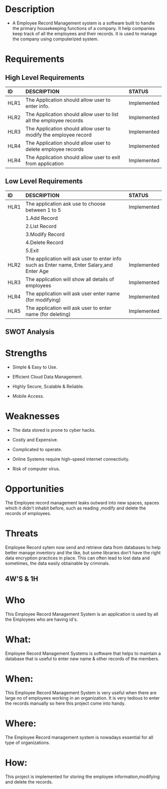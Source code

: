  #  Description
 * A Employee Record Management system is a software built to handle the primary housekeeping functions of a company. It help companies keep track of all the employees and their records. It is used to manage the company using computerized system.
 
 # Requirements


 ## High Level Requirements
 |ID  |DESCRIPTION                                                        |STATUS     |
 |:---|:------------------------------------------------------------------|:----------| 
 |HLR1|The Application should allow user to enter info.                   |Implemented|
 |HLR2|The Application should allow user to list all the employee records |Implemented|
 |HLR3| The Application should allow user to modify the employee record   |Implemented|
 |HLR4| The Application should allow user to delete employee records      |Implemented|
 |HLR4| The Application should allow user to exit from application        |Implemented|


 ## Low Level Requirements
 |ID  |DESCRIPTION                                                        |STATUS     |
 |:---|:------------------------------------------------------------------|:----------|
 |HLR1|The application ask use to choose between 1 to 5                   |Implemented|
 |    |1.Add Record                                                       |           |
 |    |2.List Record                                                      |           |
 |    |3.Modify Record                                                    |           |
 |    |4.Delete Record                                                    |           |
 |    |5.Exit                                                             |           |
 |HLR2|The application will ask user to enter info such as Enter name, Enter Salary,and Enter Age|Implemented|
 |HLR3|The application will show all details of employees                 |Implemented|
 |HLR4|The application will ask user enter name (for modifying)           |Implemented|
 |HLR5|The application will ask user to enter name (for deleting)         |Implemented|

 ## SWOT Analysis

 # Strengths
 * Simple & Easy to Use.

 * Efficient Cloud Data Management.

 * Highly Secure, Scalable & Reliable.

 * Mobile Access.

 # Weaknesses
 * The data stored is prone to cyber hacks.

 * Costly and Expensive.

 * Complicated to operate.

 * Online Systems require high-speed internet connectivity.

 * Risk of computer virus.

 # Opportunities

 The Employee record management leaks outward into new spaces, spaces which it didn’t inhabit before, such as reading ,modify and delete the records of employees.
  
# Threats
Employee Record sytem now send and retrieve data from databases to help better manage inventory and the like, but some libraries don’t have the right data encryption practices in place. This can often lead to lost data and sometimes, the data easily obtainable by criminals.



## 4W'S & 1H

# Who
This Employee Record Management System is an application is used by all the Employees who are having id's.

# What:
 Employee Record Management Systems is software that helps to maintain a database that is useful to enter new name &  other records of the members.

# When:
This Employee Record Management System is very useful when there are large no of employees working in an organization. It is very tedious to enter the records manually so here this project come into handy.

# Where:
The Employee Record management system is nowadays essential for all type of organizations. 

# How:
This project is implemented for storing the employee information,modifying and delete the records.
